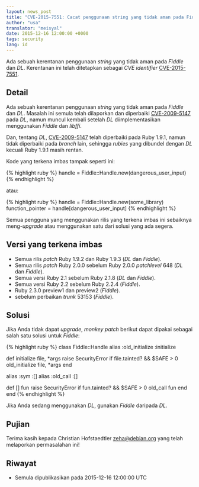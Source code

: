 ```yaml
---
layout: news_post
title: "CVE-2015-7551: Cacat penggunaan string yang tidak aman pada Fiddle dan DL"
author: "usa"
translator: "meisyal"
date: 2015-12-16 12:00:00 +0000
tags: security
lang: id
---
```


Ada sebuah kerentanan penggunaan *string* yang tidak aman pada *Fiddle* dan *DL*.
Kerentanan ini telah ditetapkan sebagai *CVE identifier*
[CVE-2015-7551](http://cve.mitre.org/cgi-bin/cvename.cgi?name=CVE-2015-7551).

Detail
------

Ada sebuah kerentanan penggunaan *string* yang tidak aman pada *Fiddle* dan *DL*.
Masalah ini semula telah dilaporkan dan diperbaiki [CVE-2009-5147](http://cve.mitre.org/cgi-bin/cvename.cgi?name=CVE-2009-5147) pada *DL*,
namun muncul kembali setelah *DL* diimplementasikan menggunakan *Fiddle* dan *libffi*.

Dan, tentang *DL*, [CVE-2009-5147](http://cve.mitre.org/cgi-bin/cvename.cgi?name=CVE-2009-5147) telah diperbaiki pada Ruby 1.9.1,
namun tidak diperbaiki pada *branch* lain, sehingga *rubies* yang dibundel dengan *DL*
kecuali Ruby 1.9.1 masih rentan.

Kode yang terkena imbas tampak seperti ini:

{% highlight ruby %}
handle = Fiddle::Handle.new(dangerous_user_input)
{% endhighlight %}

atau:

{% highlight ruby %}
handle = Fiddle::Handle.new(some_library)
function_pointer = handle[dangerous_user_input]
{% endhighlight %}

Semua pengguna yang menggunakan rilis yang terkena imbas ini sebaiknya meng-*upgrade* atau menggunakan satu
dari solusi yang ada segera.

Versi yang terkena imbas
------------------------

* Semua rilis *patch* Ruby 1.9.2 dan Ruby 1.9.3 (*DL* dan *Fiddle*).
* Semua rilis *patch* Ruby 2.0.0 sebelum Ruby 2.0.0 *patchlevel* 648 (*DL* dan *Fiddle*).
* Semua versi Ruby 2.1 sebelum Ruby 2.1.8 (*DL* dan *Fiddle*).
* Semua versi Ruby 2.2 sebelum Ruby 2.2.4 (*Fiddle*).
* Ruby 2.3.0 preview1 dan preview2 (*Fiddle*).
* sebelum perbaikan *trunk* 53153 (*Fiddle*).

Solusi
------

Jika Anda tidak dapat *upgrade*, *monkey patch* berikut dapat dipakai sebagai
salah satu solusi untuk *Fiddle*:

{% highlight ruby %}
class Fiddle::Handle
  alias :old_initialize :initialize

  def initialize file, *args
    raise SecurityError if file.tainted? && $SAFE > 0
    old_initialize file, *args
  end

  alias :sym :[]
  alias :old_call :[]

  def [] fun
    raise SecurityError if fun.tainted? && $SAFE > 0
    old_call fun
  end
end
{% endhighlight %}

Jika Anda sedang menggunakan *DL*, gunakan *Fiddle* daripada *DL*.

Pujian
------

Terima kasih kepada Christian Hofstaedtler <zeha@debian.org> yang telah melaporkan permasalahan ini!

Riwayat
-------

* Semula dipublikasikan pada 2015-12-16 12:00:00 UTC
